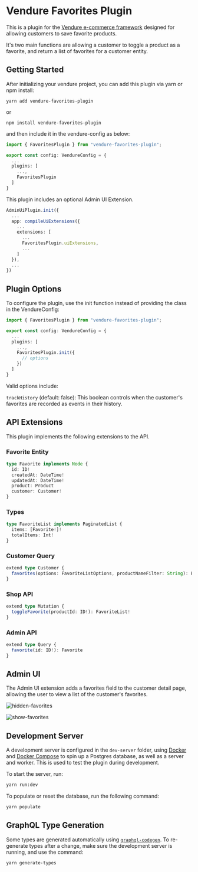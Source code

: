 # Vendure Favorites Plugin

This is a plugin for the [Vendure e-commerce framework](https://www.vendure.io/) designed for allowing customers to save favorite products.

It's two main functions are allowing a customer to toggle a product as a favorite, and return a list of favorites for a customer entity.

## Getting Started

After initializing your vendure project, you can add this plugin via yarn or npm install:

```yarn add vendure-favorites-plugin```

or

```npm install vendure-favorites-plugin```

and then include it in the vendure-config as below:

```typescript
import { FavoritesPlugin } from "vendure-favorites-plugin";

export const config: VendureConfig = {
  ...
  plugins: [
    ...,
    FavoritesPlugin
  ]
}
```

This plugin includes an optional Admin UI Extension.

```typescript
AdminUiPlugin.init({
  ...
  app: compileUiExtensions({
    ...
    extensions: [
      ...
      FavoritesPlugin.uiExtensions,
      ...
    ]
  }),
  ...
})
```

## Plugin Options

To configure the plugin, use the init function instead of providing the class in the VendureConfig:

```ts
import { FavoritesPlugin } from "vendure-favorites-plugin";

export const config: VendureConfig = {
  ...
  plugins: [
    ...,
    FavoritesPlugin.init({
      // options
    })
  ]
}
```

Valid options include:

`trackHistory` (default: false): This boolean controls when the customer's favorites are recorded as events in their history.

## API Extensions

This plugin implements the following extensions to the API.

### Favorite Entity

```typescript
type Favorite implements Node {
  id: ID!
  createdAt: DateTime!
  updatedAt: DateTime!
  product: Product
  customer: Customer!
}
```

### Types

```typescript
type FavoriteList implements PaginatedList {
  items: [Favorite!]!
  totalItems: Int!
}
```

### Customer Query

```typescript
extend type Customer {
  favorites(options: FavoriteListOptions, productNameFilter: String): FavoriteList!
}
```

### Shop API

```typescript
extend type Mutation {
  toggleFavorite(productId: ID!): FavoriteList!
}
```

### Admin API

```typescript
extend type Query {
  favorite(id: ID!): Favorite
}
```

## Admin UI

The Admin UI extension adds a favorites field to the customer detail page, allowing the user to view a list of the customer's favorites.

![hidden-favorites](https://github.com/drewterry/vendure-favorites-plugin/blob/master/docs/hidden-favorites.png?raw=true)

![show-favorites](https://github.com/drewterry/vendure-favorites-plugin/blob/master/docs/show-favorites.png?raw=true)

## Development Server

A development server is configured in the `dev-server` folder, using [Docker](https://www.docker.com/) and [Docker Compose](https://docs.docker.com/compose/) to spin up a Postgres database, as well as a server and worker.  This is used to test the plugin during development.

To start the server, run:

```bash
yarn run:dev
```

To populate or reset the database, run the following command:

```bash
yarn populate
```

## GraphQL Type Generation

Some types are generated automatically using [`graphql-codegen`]().  To re-generate types after a change, make sure the development server is running, and use the command:

```bash
yarn generate-types
```
